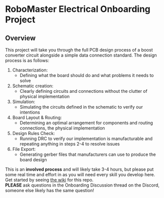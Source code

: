 # RoboMaster Electrical Onboarding Project
## Overview
This project will take you through the full PCB design process of a boost converter circuit alongside a simple data connection standard. The design process is as follows:

1. Characterization:
   * Defining what the board should do and what problems it needs to solve
2. Schematic creation:
   * Clearly defining circuits and connections without the clutter of physical implementation
3. Simulation:
   * Simulating the circuits defined in the schematic to verify our intentions
4. Board Layout & Routing:
   * Determining an optimal arrangement for components and routing connections, the physical implementation
5. Design Rules Check:
   * Running DRC to verify our implementation is manufacturable and repeating anything in steps 2-4 to resolve issues
6. File Export:
   * Generating gerber files that manufacturers can use to produce the board design

This is an **involved process** and will likely take 3-4 hours, but please put some real time and effort in as you will need every skill you develop here.\
Get started by seeing [the wiki](https://github.com/ut-ras/rm_electrical_onboarding/wiki) for this repo.\
**PLEASE** ask questions in the Onboarding Discussion thread on the Discord, someone else likely has the same question!
